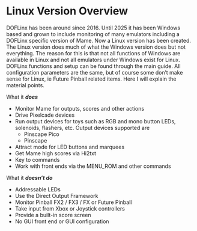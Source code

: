 # Linux Version Overview

DOFLinx has been around since 2016.  Until 2025 it has been Windows based and grown to include monitoring of many emulators including a DOFLinx specific version of Mame.  Now a Linux version has been created.  The Linux version does much of what the Windows version does but not everything.  The reason for this is that not all functions of Windows are available in Linux and not all emulators under Windows exist for Linux.
DOFLinx functions and setup can be found through the main guide.  All configuration parameters are the same, but of course some don’t make sense for Linux, ie Future Pinball related items.  Here I will explain the material points.

What it _**does**_

-	Monitor Mame for outputs, scores and other actions
-	Drive Pixelcade devices
-	Run output devices for toys such as RGB and mono button LEDs, solenoids, flashers, etc.  Output devices supported are
    -	Pinscape Pico
    -	Pinscape
-	Attract mode for LED buttons and marquees
-	Get Mame high scores via Hi2txt
-	Key to commands
-	Work with front ends via the MENU_ROM and other commands

What it _**doesn’t do**_

-	Addressable LEDs
-	Use the Direct Output Framework
-	Monitor Pinball FX2 / FX3 / FX or Future Pinball
-	Take input from Xbox or Joystick controllers
-	Provide a built-in score screen
-	No GUI front end or GUI configuration
